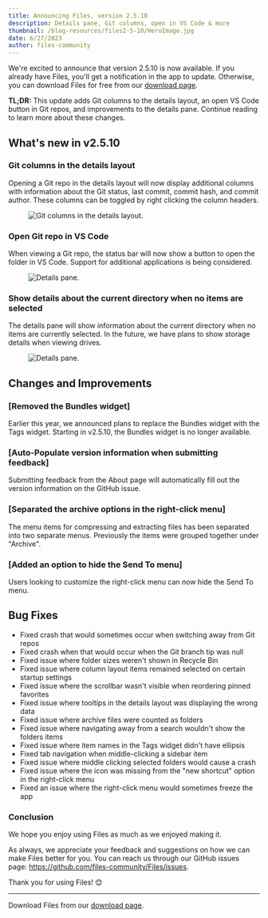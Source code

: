 ```yaml
---
title: Announcing Files, version 2.5.10
description: Details pane, Git columns, open in VS Code & more
thumbnail: /blog-resources/files2-5-10/HeroImage.jpg
date: 6/27/2023
author: files-community
---
```


We're excited to announce that version 2.5.10 is now available. If you already have Files, you'll get a notification in the app to update. Otherwise, you can download Files for free from our [download page](/download/).

**TL;DR:** This update adds Git columns to the details layout, an open VS Code button in Git repos, and improvements to the details pane. Continue reading to learn more about these changes.


## What's new in v2.5.10

### Git columns in the details layout

Opening a Git repo in the details layout will now display additional columns with information about the Git status, last commit, commit hash, and commit author. These columns can be toggled by right clicking the column headers.

<figure>
    <img src="/blog-resources/files2-5-10/GitColumns.png" alt="Git columns in the details layout." />
</figure>


### Open Git repo in VS Code

When viewing a Git repo, the status bar will now show a button to open the folder in VS Code. Support for additional applications is being considered.

<figure>
    <img src="/blog-resources/files2-5-10/OpenVSCode.png" alt="Details pane." />
</figure>


### Show details about the current directory when no items are selected

The details pane will show information about the current directory when no items are currently selected. In the future, we have plans to show storage details when viewing drives.

<figure>
    <img src="/blog-resources/files2-5-10/DetailsPane.png" alt="Details pane." />
</figure>



## Changes and Improvements

### [Removed the Bundles widget]

Earlier this year, we announced plans to replace the Bundles widget with the Tags widget. Starting in v2.5.10, the Bundles widget is no longer available.


### [Auto-Populate version information when submitting feedback]

Submitting feedback from the About page will automatically fill out the version information on the GitHub issue.


### [Separated the archive options in the right-click menu]

The menu items for compressing and extracting files has been separated into two separate menus. Previously the items were grouped together under "Archive".


### [Added an option to hide the Send To menu]

Users looking to customize the right-click menu can now hide the Send To menu.


## Bug Fixes

- Fixed crash that would sometimes occur when switching away from Git repos
- Fixed crash when that would occur when the Git branch tip was null
- Fixed issue where folder sizes weren't shown in Recycle Bin
- Fixed issue where column layout items remained selected on certain startup settings
- Fixed issue where the scrollbar wasn't visible when reordering pinned favorites
- Fixed issue where tooltips in the details layout was displaying the wrong data
- Fixed issue where archive files were counted as folders
- Fixed issue where navigating away from a search wouldn't show the folders items
- Fixed issue where item names in the Tags widget didn't have ellipsis
- Fixed tab navigation when middle-clicking a sidebar item
- Fixed issue where middle clicking selected folders would cause a crash
- Fixed issue where the icon was missing from the "new shortcut" option in the right-click menu
- Fixed an issue where the right-click menu would sometimes freeze the app


### Conclusion

We hope you enjoy using Files as much as we enjoyed making it.

As always, we appreciate your feedback and suggestions on how we can make Files better for you. You can reach us through our GitHub issues page: https://github.com/files-community/Files/issues.

Thank you for using Files! 😊

---

Download Files from our [download page](/download/).

